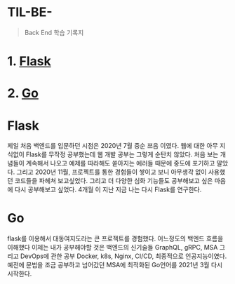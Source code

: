 # TIL-BE-
> Back End 학습 기록지

# 1. [Flask](#Flask)
# 2. [Go](#Go)

# Flask
제일 처음 백엔드를 입문하던 시점은 2020년 7월 중순 쯔음 이였다. 웹에 대한 아무 지식없이 Flask를 무작정 공부했는데 
웹 개발 공부는 그렇게 순탄치 않았다. 처음 보는 개념들이 계속해서 나오고 예제를 따라해도 쏟아지는 에러들 때문에
중도에 포기하고 말았다. 그리고 2020년 11월, 프로젝트를 통한 경험들이 쌓이고 보니 아무생각 없이 사용했던 코드들을
파헤쳐 보고싶었다. 그리고 더 다양한 심화 기능들도 공부해보고 싶은 마음에 다시 공부해보고 싶었다.
4개월 이 지난 지금 나는 다시 Flask를 연구한다. 


# Go
flask를 이용해서 대동여지도라는 큰 프로젝트를 경험했다.
어느정도의 백엔드 흐름을 이해했다 이제는 내가 공부해야할 것은 백엔드의 신기술들
GraphQL, gRPC, MSA 그리고 DevOps에 관한 공부 Docker, k8s, Nginx, CI/CD,
최종적으로 인공지능이였다. 예전에 문법을 조금 공부하고 넘어갔던 MSA에 최적화된 
Go언어를 2021년 3월 다시 시작한다.
